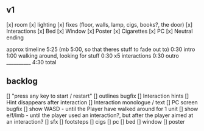 ## v1
[x] room
	[x] lighting
	[x] fixes (floor, walls, lamp, cigs, books?, the door)
[x] Interactions
	[x] Bed
	[x] Window
	[x] Poster
	[x] Cigarettes
	[x] PC
[x] Neutral ending

approx timeline
5:25 (mb 5:00, so that theres stuff to fade out to)
	0:30 intro
	1:00 walking around, looking for stuff
	0:30 x5 interactions
	0:30 outro
	__________
	4:30 total


## backlog
[] "press any key to start / restart"
[] outlines bugfix
[] Interaction hints
	[] Hint disappears after interaction
[] Interaction monologue / text
[] PC screen bugfix
[] show WASD - until the Player have walked around for 1 unit 
[] show e/f/lmb - until the player used an interaction?, but after the player aimed at an interaction?
[] sfx
	[] footsteps
	[] cigs
	[] pc
	[] bed
	[] window
	[] poster

